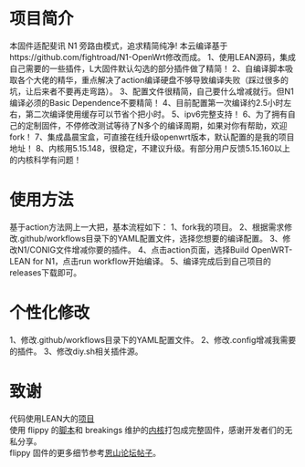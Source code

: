 # 项目简介
本固件适配斐讯 N1 旁路由模式，追求精简纯净!
本云编译基于https://github.com/fightroad/N1-OpenWrt修改而成。
1、使用LEAN源码，集成自己需要的一些插件，L大固件默认勾选的部分插件做了精简！
2、自编译脚本吸取各个大佬的精华，重点解决了action编译硬盘不够导致编译失败（踩过很多的坑，让后来者不要再走弯路）。
3、配置文件很精简，自己要什么增减就行。但N1编译必须的Basic Dependence不要精简！
4、目前配置第一次编译约2.5小时左右，第二次编译使用缓存可以节省个把小时。
5、ipv6完整支持！
6、为了拥有自己的定制固件，不停修改测试等待了N多个的编译周期，如果对你有帮助，欢迎fork！
7、集成晶晨宝盒，可直接在线升级openwrt版本，默认配置的是我的项目地址！
8、内核用5.15.148，很稳定，不建议升级。有部分用户反馈5.15.160以上的内核科学有问题！
# 使用方法
基于action方法网上一大把，基本流程如下：
1、fork我的项目。
2、根据需求修改.github/workflows目录下的YAML配置文件，选择您想要的编译配置。
3、修改N1/CONIG文件增减你要的插件。
4、点击action页面，选择Build OpenWRT-LEAN for N1，点击run workflow开始编译。
5、编译完成后到自己项目的releases下载即可。
# 个性化修改
1、修改.github/workflows目录下的YAML配置文件。
2、修改.config增减我需要的插件。
3、修改diy.sh相关插件源。
# 致谢
代码使用LEAN大的[项目](https://github.com/coolsnowwolf/lede)<br>
使用 flippy 的[脚本](https://github.com/unifreq/openwrt_packit)和 breakings 维护的[内核](https://github.com/breakings/OpenWrt/releases/tag/kernel_stable)打包成完整固件，感谢开发者们的无私分享。<br>
flippy 固件的更多细节参考[恩山论坛帖子](https://www.right.com.cn/forum/thread-4076037-1-1.html)。
